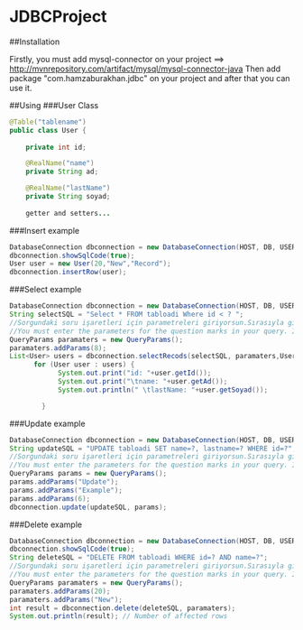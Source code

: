 # JDBCProject

##Installation

Firstly, you must add mysql-connector on your project ==> http://mvnrepository.com/artifact/mysql/mysql-connector-java
Then add package "com.hamzaburakhan.jdbc" on your project and after that you can use it.

##Using
###User Class

```Java
@Table("tablename")
public class User {
	
	private int id;

	@RealName("name")
	private String ad;

	@RealName("lastName")
	private String soyad;
	
	getter and setters...

```
###Insert example
```Java
DatabaseConnection dbconnection = new DatabaseConnection(HOST, DB, USERNAME, PASSWORD, true); // true is encode_utf8
dbconnection.showSqlCode(true);	
User user = new User(20,"New","Record");
dbconnection.insertRow(user);
```

###Select example
```Java
DatabaseConnection dbconnection = new DatabaseConnection(HOST, DB, USERNAME, PASSWORD, true);
String selectSQL = "Select * FROM tabloadi Where id < ? ";
//Sorgundaki soru işaretleri için parametreleri giriyorsun.Sırasıyla girmen önemli.
//You must enter the parameters for the question marks in your query. It is important to be sequential.
QueryParams paramaters = new QueryParams();
paramaters.addParams(8);
List<User> users = dbconnection.selectRecods(selectSQL, paramaters,User.class);
	  for (User user : users) {
			System.out.print("id: "+user.getId());
			System.out.print("\tname: "+user.getAd());
			System.out.println(" \tlastName: "+user.getSoyad());

		}
```
###Update example
```Java
DatabaseConnection dbconnection = new DatabaseConnection(HOST, DB, USERNAME, PASSWORD, true);
String updateSQL = "UPDATE tabloadi SET name=?, lastname=? WHERE id=?";
//Sorgundaki soru işaretleri için parametreleri giriyorsun.Sırasıyla girmen önemli.
//You must enter the parameters for the question marks in your query. It is important to be sequential.
QueryParams params = new QueryParams();
params.addParams("Update");
params.addParams("Example");
params.addParams(6);
dbconnection.update(updateSQL, params);
```

###Delete example
```Java
DatabaseConnection dbconnection = new DatabaseConnection(HOST, DB, USERNAME, PASSWORD, true);
dbconnection.showSqlCode(true);
String deleteSQL = "DELETE FROM tabloadi WHERE id=? AND name=?";
//Sorgundaki soru işaretleri için parametreleri giriyorsun.Sırasıyla girmen önemli.
//You must enter the parameters for the question marks in your query. It is important to be sequential.
QueryParams paramaters = new QueryParams();
paramaters.addParams(20);
paramaters.addParams("New");
int result = dbconnection.delete(deleteSQL, paramaters);
System.out.println(result); // Number of affected rows
```





